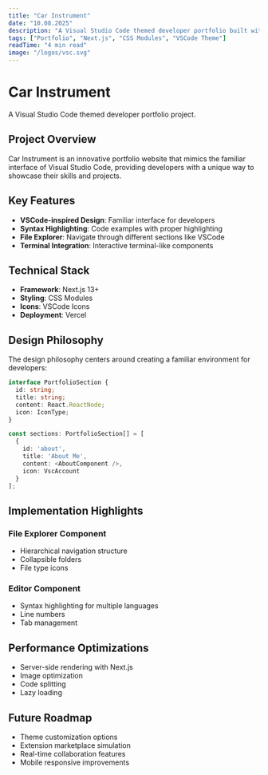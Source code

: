 ```yaml
---
title: "Car Instrument"
date: "10.08.2025"
description: "A Visual Studio Code themed developer portfolio built with Next.js and CSS Modules."
tags: ["Portfolio", "Next.js", "CSS Modules", "VSCode Theme"]
readTime: "4 min read"
image: "/logos/vsc.svg"
---
```


# Car Instrument

A Visual Studio Code themed developer portfolio project.

## Project Overview

Car Instrument is an innovative portfolio website that mimics the familiar interface of Visual Studio Code, providing developers with a unique way to showcase their skills and projects.

## Key Features

- **VSCode-inspired Design**: Familiar interface for developers
- **Syntax Highlighting**: Code examples with proper highlighting
- **File Explorer**: Navigate through different sections like VSCode
- **Terminal Integration**: Interactive terminal-like components

## Technical Stack

- **Framework**: Next.js 13+
- **Styling**: CSS Modules
- **Icons**: VSCode Icons
- **Deployment**: Vercel

## Design Philosophy

The design philosophy centers around creating a familiar environment for developers:

```typescript
interface PortfolioSection {
  id: string;
  title: string;
  content: React.ReactNode;
  icon: IconType;
}

const sections: PortfolioSection[] = [
  {
    id: 'about',
    title: 'About Me',
    content: <AboutComponent />,
    icon: VscAccount
  }
];
```

## Implementation Highlights

### File Explorer Component
- Hierarchical navigation structure
- Collapsible folders
- File type icons

### Editor Component
- Syntax highlighting for multiple languages
- Line numbers
- Tab management

## Performance Optimizations

- Server-side rendering with Next.js
- Image optimization
- Code splitting
- Lazy loading

## Future Roadmap

- Theme customization options
- Extension marketplace simulation
- Real-time collaboration features
- Mobile responsive improvements
